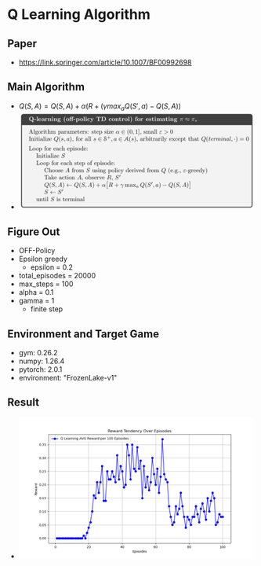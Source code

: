 # Q Learning Algorithm
## Paper
* https://link.springer.com/article/10.1007/BF00992698
## Main Algorithm
* $Q(S, A) = Q(S, A) + \alpha(R + (\gamma max_aQ(S', a) - Q(S, A))$
* ![QL-Algorithm](q-learning.png)
## Figure Out
* OFF-Policy
* Epsilon greedy
  * epsilon = 0.2
* total_episodes = 20000
* max_steps = 100
* alpha = 0.1
* gamma = 1
  * finite step
## Environment and Target Game
* gym: 0.26.2
* numpy: 1.26.4 
* pytorch: 2.0.1 
* environment: "FrozenLake-v1"
## Result
* ![EXPSARSA](QLearning_reward_plot.png)